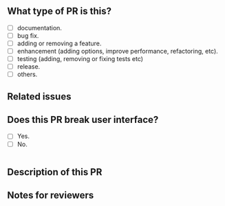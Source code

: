 ## What type of PR is this?

<!-- Choose one or more types of this PR. -->
- [ ] documentation.
- [ ] bug fix.
- [ ] adding or removing a feature.
- [ ] enhancement (adding options, improve performance, refactoring, etc).
- [ ] testing (adding, removing or fixing tests etc)
- [ ] release.
- [ ] others.

## Related issues
<!--
Link related issues.
`Fixes #<issue number>` or `Fixes (paste link of issue)`
`Closes #<issue number>` or `Closes (paste link of issue)`
-->

## Does this PR break user interface?

<!--If yes, write release note below.-->
- [ ] Yes.
- [ ] No.

```release-note

```

## Description of this PR

## Notes for reviewers
